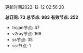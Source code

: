 更新时间2022-12-12 02:56:20

**总订阅: 73**
**总节点: 983**
**有效节点: 252**
- trojan节点: 47
- v2ray节点: 169
- ss节点: 35
- ssr节点: 1
